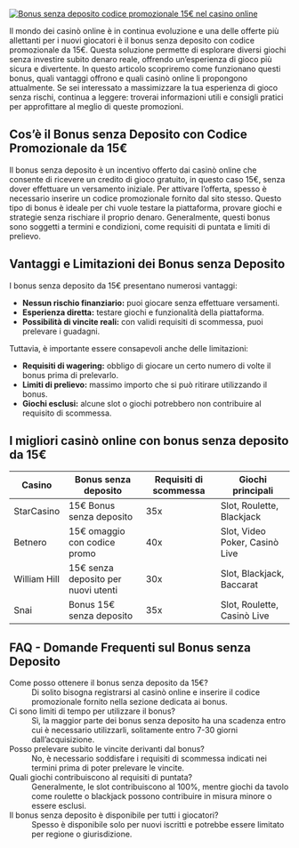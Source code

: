 [![Bonus senza deposito codice promozionale 15€ nel casino online](https://123-caf.pages.dev/gitsignup.png)](https://vrmoo.ru/Bt82HjjY)

<p>Il mondo dei casinò online è in continua evoluzione e una delle offerte più allettanti per i nuovi giocatori è il bonus senza deposito con codice promozionale da 15€. Questa soluzione permette di esplorare diversi giochi senza investire subito denaro reale, offrendo un’esperienza di gioco più sicura e divertente. In questo articolo scopriremo come funzionano questi bonus, quali vantaggi offrono e quali casinò online li propongono attualmente. Se sei interessato a massimizzare la tua esperienza di gioco senza rischi, continua a leggere: troverai informazioni utili e consigli pratici per approfittare al meglio di queste promozioni.</p>  <h2>Cos’è il Bonus senza Deposito con Codice Promozionale da 15€</h2> <p>Il bonus senza deposito è un incentivo offerto dai casinò online che consente di ricevere un credito di gioco gratuito, in questo caso 15€, senza dover effettuare un versamento iniziale. Per attivare l’offerta, spesso è necessario inserire un codice promozionale fornito dal sito stesso. Questo tipo di bonus è ideale per chi vuole testare la piattaforma, provare giochi e strategie senza rischiare il proprio denaro. Generalmente, questi bonus sono soggetti a termini e condizioni, come requisiti di puntata e limiti di prelievo.</p>  <h2>Vantaggi e Limitazioni dei Bonus senza Deposito</h2> <p>I bonus senza deposito da 15€ presentano numerosi vantaggi:</p> <ul>   <li><strong>Nessun rischio finanziario:</strong> puoi giocare senza effettuare versamenti.</li>   <li><strong>Esperienza diretta:</strong> testare giochi e funzionalità della piattaforma.</li>   <li><strong>Possibilità di vincite reali:</strong> con validi requisiti di scommessa, puoi prelevare i guadagni.</li> </ul> <p>Tuttavia, è importante essere consapevoli anche delle limitazioni:</p> <ul>   <li><strong>Requisiti di wagering:</strong> obbligo di giocare un certo numero di volte il bonus prima di prelevarlo.</li>   <li><strong>Limiti di prelievo:</strong> massimo importo che si può ritirare utilizzando il bonus.</li>   <li><strong>Giochi esclusi:</strong> alcune slot o giochi potrebbero non contribuire al requisito di scommessa.</li> </ul>  <h2>I migliori casinò online con bonus senza deposito da 15€</h2> <table>   <thead>     <tr>       <th>Casino</th>       <th>Bonus senza deposito</th>       <th>Requisiti di scommessa</th>       <th>Giochi principali</th>     </tr>   </thead>   <tbody>     <tr>       <td>StarCasino</td>       <td>15€ Bonus senza deposito</td>       <td>35x</td>       <td>Slot, Roulette, Blackjack</td>     </tr>     <tr>       <td>Betnero</td>       <td>15€ omaggio con codice promo</td>       <td>40x</td>       <td>Slot, Video Poker, Casinò Live</td>     </tr>     <tr>       <td>William Hill</td>       <td>15€ senza deposito per nuovi utenti</td>       <td>30x</td>       <td>Slot, Blackjack, Baccarat</td>     </tr>     <tr>       <td>Snai</td>       <td>Bonus 15€ senza deposito</td>       <td>35x</td>       <td>Slot, Roulette, Casinò Live</td>     </tr>   </tbody> </table>  <h2>FAQ - Domande Frequenti sul Bonus senza Deposito</h2> <dl>   <dt>Come posso ottenere il bonus senza deposito da 15€?</dt>   <dd>Di solito bisogna registrarsi al casinò online e inserire il codice promozionale fornito nella sezione dedicata ai bonus.</dd>    <dt>Ci sono limiti di tempo per utilizzare il bonus?</dt>   <dd>Sì, la maggior parte dei bonus senza deposito ha una scadenza entro cui è necessario utilizzarli, solitamente entro 7-30 giorni dall’acquisizione.</dd>    <dt>Posso prelevare subito le vincite derivanti dal bonus?</dt>   <dd>No, è necessario soddisfare i requisiti di scommessa indicati nei termini prima di poter prelevare le vincite.</dd>    <dt>Quali giochi contribuiscono al requisiti di puntata?</dt>   <dd>Generalmente, le slot contribuiscono al 100%, mentre giochi da tavolo come roulette o blackjack possono contribuire in misura minore o essere esclusi.</dd>    <dt>Il bonus senza deposito è disponibile per tutti i giocatori?</dt>   <dd>Spesso è disponibile solo per nuovi iscritti e potrebbe essere limitato per regione o giurisdizione.</dd> </dl>